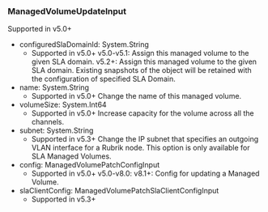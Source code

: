 ### ManagedVolumeUpdateInput
Supported in v5.0+

- configuredSlaDomainId: System.String
  - Supported in v5.0+
      v5.0-v5.1: Assign this managed volume to the given SLA domain.
      v5.2+: Assign this managed volume to the given SLA domain. Existing snapshots of the object will be retained with the configuration of specified SLA Domain.
- name: System.String
  - Supported in v5.0+
      Change the name of this managed volume.
- volumeSize: System.Int64
  - Supported in v5.0+
      Increase capacity for the volume across all the channels.
- subnet: System.String
  - Supported in v5.3+
      Change the IP subnet that specifies an outgoing VLAN interface for a Rubrik node. This option is only available for SLA Managed Volumes.
- config: ManagedVolumePatchConfigInput
  - Supported in v5.0+
      v5.0-v8.0: 
      v8.1+: Config for updating a Managed Volume.
- slaClientConfig: ManagedVolumePatchSlaClientConfigInput
  - Supported in v5.3+
